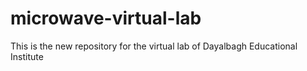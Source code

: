 # microwave-virtual-lab

This is the new repository for the virtual lab of Dayalbagh Educational Institute
